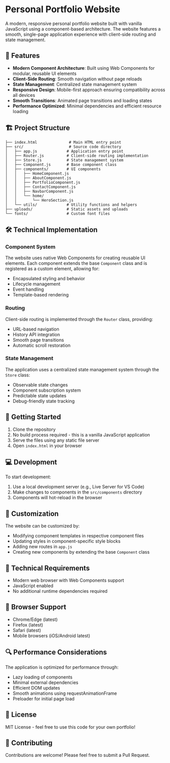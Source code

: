 # Personal Portfolio Website

A modern, responsive personal portfolio website built with vanilla JavaScript using a component-based architecture. The website features a smooth, single-page application experience with client-side routing and state management.

## 🚀 Features

- **Modern Component Architecture**: Built using Web Components for modular, reusable UI elements
- **Client-Side Routing**: Smooth navigation without page reloads
- **State Management**: Centralized state management system
- **Responsive Design**: Mobile-first approach ensuring compatibility across all devices
- **Smooth Transitions**: Animated page transitions and loading states
- **Performance Optimized**: Minimal dependencies and efficient resource loading

## 🏗️ Project Structure

```
├── index.html              # Main HTML entry point
├── src/                    # Source code directory
│   ├── app.js             # Application entry point
│   ├── Router.js          # Client-side routing implementation
│   ├── Store.js           # State management system
│   ├── Component.js       # Base component class
│   ├── components/        # UI components
│   │   ├── HomeComponent.js
│   │   ├── AboutComponent.js
│   │   ├── PortfolioComponent.js
│   │   ├── ContactComponent.js
│   │   ├── NavbarComponent.js
│   │   └── home/
│   │       └── HeroSection.js
│   └── utils/             # Utility functions and helpers
├── uploads/               # Static assets and uploads
└── fonts/                 # Custom font files
```

## 🛠️ Technical Implementation

### Component System

The website uses native Web Components for creating reusable UI elements. Each component extends the base `Component` class and is registered as a custom element, allowing for:

- Encapsulated styling and behavior
- Lifecycle management
- Event handling
- Template-based rendering

### Routing

Client-side routing is implemented through the `Router` class, providing:

- URL-based navigation
- History API integration
- Smooth page transitions
- Automatic scroll restoration

### State Management

The application uses a centralized state management system through the `Store` class:

- Observable state changes
- Component subscription system
- Predictable state updates
- Debug-friendly state tracking

## 🚦 Getting Started

1. Clone the repository
2. No build process required - this is a vanilla JavaScript application
3. Serve the files using any static file server
4. Open `index.html` in your browser

## 💻 Development

To start development:

1. Use a local development server (e.g., Live Server for VS Code)
2. Make changes to components in the `src/components` directory
3. Components will hot-reload in the browser

## 🎨 Customization

The website can be customized by:

- Modifying component templates in respective component files
- Updating styles in component-specific style blocks
- Adding new routes in `app.js`
- Creating new components by extending the base `Component` class

## 🔧 Technical Requirements

- Modern web browser with Web Components support
- JavaScript enabled
- No additional runtime dependencies required

## 📱 Browser Support

- Chrome/Edge (latest)
- Firefox (latest)
- Safari (latest)
- Mobile browsers (iOS/Android latest)

## 🔍 Performance Considerations

The application is optimized for performance through:

- Lazy loading of components
- Minimal external dependencies
- Efficient DOM updates
- Smooth animations using requestAnimationFrame
- Preloader for initial page load

## 📝 License

MIT License - feel free to use this code for your own portfolio!

## 🤝 Contributing

Contributions are welcome! Please feel free to submit a Pull Request.
